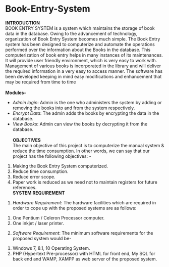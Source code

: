 # Book-Entry-System
**INTRODUCTION**<br>
BOOK ENTRY SYSTEM is a system which maintains the storage of book 
data in the database. Owing to the advancement of technology, organization of Book Entry 
System becomes much simple. The Book Entry system has been designed to computerize and 
automate the operations performed over the information about the Books in the database. This 
computerization of book entry helps in many instances of its maintenances. It will provide user friendly environment, which is very easy to 
work with. Management of various books is incorporated in the library and will deliver the 
required information in a very easy to access manner. The software has been developed keeping 
in mind easy modifications and enhancement that may be required from time to time<br><br> 
**Modules-**<br>
* _Admin login_: Admin is the one who administers the system by adding or removing the 
books into and from the system respectively.<br> 
* _Encrypt Data_: The admin adds the books by encrypting the data in the database.<br>
* _View Books_: Admin can view the books by decrypting it from the database.<br><br> 
**OBJECTIVES**<br> 
  The main objective of this project is to computerize the manual system & reduce the time 
consumption. In other words, we can say that our project has the following objectives: - <br> 
 
1. Making the Book Entry System computerized.<br>  
2. Reduce time consumption. <br> 
3. Reduce error scope. <br> 
4. Paper work is reduced as we need not to maintain registers for future references.<br>
**SYSTEM REQUIREMENT** <br>
1) _Hardware Requirement_: 
The hardware facilities which are required in order to cope up with the proposed 
systems are as follows:
1. One Pentium / Celeron Processor computer. 
3. One inkjet / laser printer. 
2) _Software Requirement_: 
The minimum software requirements for the proposed system would be- 
1. Windows 7, 8.1, 10 Operating System. 
2. PHP (Hypertext Pre-processor) with HTML for front end, My SQL for back 
end and WAMP, XAMPP as web server of the proposed system.

